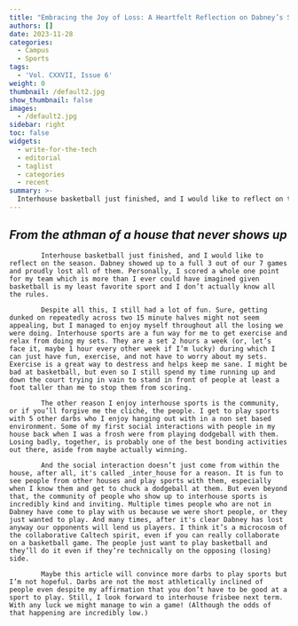 ```yaml
---
title: "Embracing the Joy of Loss: A Heartfelt Reflection on Dabney’s Spirited Interhouse Basketball Season"
authors: []
date: 2023-11-28
categories:
  - Campus
  - Sports
tags:
  - 'Vol. CXXVII, Issue 6'
weight: 0
thumbnail: /default2.jpg
show_thumbnail: false
images:
  - /default2.jpg
sidebar: right
toc: false
widgets:
  - write-for-the-tech
  - editorial
  - taglist
  - categories
  - recent
summary: >-
  Interhouse basketball just finished, and I would like to reflect on the season. Dabney showed up to a full 3 out of our 7 games and proudly lost all of them. Personally, I scored a whole one point for my team which is more than I ever could have imagined given basketball is my least favorite sport and I don’t actually know all the rules.
---
```

## _From the athman of a house that never shows up_

 

        	Interhouse basketball just finished, and I would like to reflect on the season. Dabney showed up to a full 3 out of our 7 games and proudly lost all of them. Personally, I scored a whole one point for my team which is more than I ever could have imagined given basketball is my least favorite sport and I don’t actually know all the rules.

        	Despite all this, I still had a lot of fun. Sure, getting dunked on repeatedly across two 15 minute halves might not seem appealing, but I managed to enjoy myself throughout all the losing we were doing. Interhouse sports are a fun way for me to get exercise and relax from doing my sets. They are a set 2 hours a week (or, let’s face it, maybe 1 hour every other week if I’m lucky) during which I can just have fun, exercise, and not have to worry about my sets. Exercise is a great way to destress and helps keep me sane. I might be bad at basketball, but even so I still spend my time running up and down the court trying in vain to stand in front of people at least a foot taller than me to stop them from scoring.

        	The other reason I enjoy interhouse sports is the community, or if you’ll forgive me the cliché, the people. I get to play sports with 5 other darbs who I enjoy hanging out with in a non set based environment. Some of my first social interactions with people in my house back when I was a frosh were from playing dodgeball with them. Losing badly, together, is probably one of the best bonding activities out there, aside from maybe actually winning.

        	And the social interaction doesn’t just come from within the house, after all, it's called _inter_house for a reason. It is fun to see people from other houses and play sports with them, especially when I know them and get to chuck a dodgeball at them. But even beyond that, the community of people who show up to interhouse sports is incredibly kind and inviting. Multiple times people who are not in Dabney have come to play with us because we were short people, or they just wanted to play. And many times, after it's clear Dabney has lost anyway our opponents will lend us players. I think it’s a microcosm of the collaborative Caltech spirit, even if you can really collaborate on a basketball game. The people just want to play basketball and they’ll do it even if they’re technically on the opposing (losing) side.

        	Maybe this article will convince more darbs to play sports but I’m not hopeful. Darbs are not the most athletically inclined of people even despite my affirmation that you don’t have to be good at a sport to play. Still, I look forward to interhouse frisbee next term. With any luck we might manage to win a game! (Although the odds of that happening are incredibly low.)
